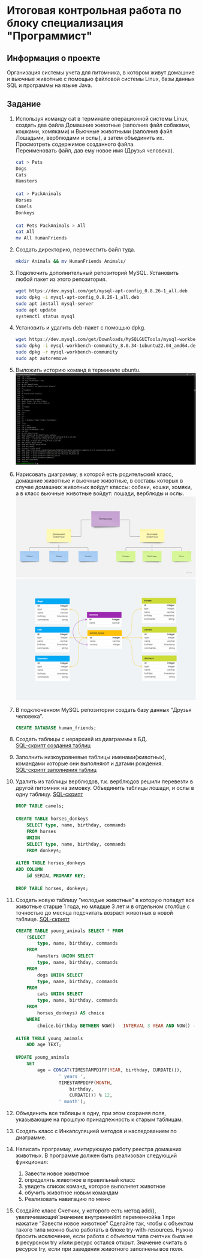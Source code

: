 # Итоговая контрольная работа по блоку специализация "Программист"

## Информация о проекте

Организация системы учета для питомника, в котором живут домашние и вьючные животные с помощью файловой системы Linux, базы данных SQL и программы на языке Java.

## Задание

1. Используя команду cat в терминале операционной системы Linux, создать два файла Домашние животные (заполнив файл собаками, кошками, хомяками) и Вьючные животными (заполнив файл Лошадьми, верблюдами и ослы), а затем объединить их.  
Просмотреть содержимое созданного файла.  
Переименовать файл, дав ему новое имя (Друзья человека).

    ```bash
    cat > Pets
    Dogs
    Cats
    Hamsters

    cat > PackAnimals
    Horses
    Camels
    Donkeys

    cat Pets PackAnimals > All
    cat All
    mv All HumanFriends
    ```

2. Создать директорию, переместить файл туда.

    ```bash
    mkdir Animals && mv HumanFriends Animals/
    ```

3. Подключить дополнительный репозиторий MySQL. Установить любой пакет из этого репозитория.

    ```bash
    wget https://dev.mysql.com/get/mysql-apt-config_0.8.26-1_all.deb
    sudo dpkg -i mysql-apt-config_0.8.26-1_all.deb
    sudo apt install mysql-server
    sudo apt update
    systemctl status mysql
    ```

4. Установить и удалить deb-пакет с помощью dpkg.

    ```bash
    wget https://dev.mysql.com/get/Downloads/MySQLGUITools/mysql-workbench-community_8.0.34-1ubuntu22.04_amd64.deb 
    sudo dpkg -i mysql-workbench-community_8.0.34-1ubuntu22.04_amd64.deb
    sudo dpkg -r mysql-workbench-community
    sudo apt autoremove
    ```

5. Выложить историю команд в терминале ubuntu.
    ![Результат команды history](./images/history.png)

6. Нарисовать диаграмму, в которой есть родительский класс, домашние животные и вьючные животные, в составы которых в случае домашних животных войдут классы: собаки, кошки, хомяки, а в класс вьючные животные войдут: лошади, верблюды и ослы.
    ![Диаграмма](./images/diagram.jpg)
    ![Схема базы данных](./images/database_schema.png)

7. В подключенном MySQL репозитории создать базу данных “Друзья человека”.

    ```sql
    CREATE DATABASE human_friends;
    ```

8. Создать таблицы с иерархией из диаграммы в БД.  
    [SQL-скрипт создания таблиц](./sql_scripts/create_tables.sql "SQL-script")

9. Заполнить низкоуровневые таблицы именами(животных), командами которые они выполняют и датами рождения.  
    [SQL-скрипт заполнения таблиц](./sql_scripts/insert_tables.sql "SQL-script")

10. Удалить из таблицы верблюдов, т.к. верблюдов решили перевезти в другой питомник на зимовку. Объединить таблицы лошади, и ослы в одну таблицу.  [SQL-скрипт](./sql_scripts/change_tables.sql "SQL-script")

    ```sql
    DROP TABLE camels;

    CREATE TABLE horses_donkeys
        SELECT type, name, birthday, commands
        FROM horses
        UNION
        SELECT type, name, birthday, commands
        FROM donkeys;

    ALTER TABLE horses_donkeys
    ADD COLUMN
        id SERIAL PRIMARY KEY;
        
    DROP TABLE horses, donkeys; 
    ```

11. Создать новую таблицу “молодые животные” в которую попадут все животные старше 1 года, но младше 3 лет и в отдельном столбце с точностью до месяца подсчитать возраст животных в новой таблице.   [SQL-скрипт](./sql_scripts/table_young_animals.sql "SQL-script")

    ```sql
    CREATE TABLE young_animals SELECT * FROM
        (SELECT
            type, name, birthday, commands
        FROM
            hamsters UNION SELECT 
            type, name, birthday, commands
        FROM
            dogs UNION SELECT 
            type, name, birthday, commands
        FROM
            cats UNION SELECT 
            type, name, birthday, commands
        FROM
            horses_donkeys) AS choice
        WHERE
            choice.birthday BETWEEN NOW() - INTERVAL 3 YEAR AND NOW() - INTERVAL 1 YEAR;

    ALTER TABLE young_animals
        ADD age TEXT;

    UPDATE young_animals 
        SET 
            age = CONCAT(TIMESTAMPDIFF(YEAR, birthday, CURDATE()),
                    ' years ',
                    TIMESTAMPDIFF(MONTH,
                        birthday,
                        CURDATE()) % 12,
                    ' month'); 
    ```

12. Объединить все таблицы в одну, при этом сохраняя поля, указывающие на прошлую принадлежность к старым таблицам.

13. Создать класс с Инкапсуляцией методов и наследованием по диаграмме.

14. Написать программу, имитирующую работу реестра домашних животных. В программе должен быть реализован следующий функционал:
    1. Завести новое животное
    2. определять животное в правильный класс
    3. увидеть список команд, которое выполняет животное
    4. обучить животное новым командам
    5. Реализовать навигацию по меню

15. Создайте класс Счетчик, у которого есть метод add(), увеличивающий̆ значение внутренней̆int переменной̆на 1 при нажатие “Завести новое животное” Сделайте так, чтобы с объектом такого типа можно было работать в блоке try-with-resources. Нужно бросить исключение, если работа с объектом типа счетчик была не в ресурсном try и/или ресурс остался открыт. Значение считать в ресурсе try, если при заведения животного заполнены все поля.

